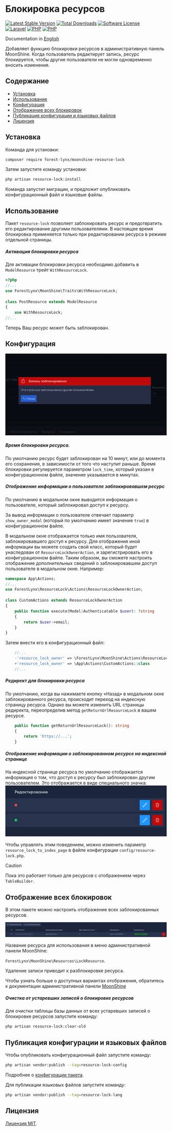  # Блокировка ресурсов


[![Latest Stable Version](https://img.shields.io/packagist/v/forest-lynx/moonshine-resource-lock)](https://github.com/forest-lynx/moonshine-resource-lock)
[![Total Downloads](https://img.shields.io/packagist/dt/forest-lynx/moonshine-resource-lock)](https://github.com/forest-lynx/moonshine-resource-lock) 
[![Software License](https://img.shields.io/badge/license-MIT-brightgreen.svg)](LICENSE)\
[![Laravel](https://img.shields.io/badge/Laravel-11+-FF2D20?style=for-the-badge&logo=laravel)](Laravel) 
[![PHP](https://img.shields.io/badge/PHP-8.2+-777BB4?style=for-the-badge&logo=php)](PHP) 
[![PHP](https://img.shields.io/badge/Moonshine-2.18+-1B253B?style=for-the-badge)](https://github.com/moonshine-software/moonshine) 

Documentation in [English](./doc/README-EN.md)

Добавляет функцию блокировки ресурсов в административную панель MoonShine. Когда пользователь редактирует запись, ресурс блокируется, чтобы другие пользователи не могли одновременно вносить изменения.

## Содержание
* [Установка](#установка)
* [Использование](#использование)
* [Конфигурация](#конфигурация)
* [Отображение всех блокировок](#отображение-всех-блокировок)
* [Публикация конфигурации и языковых файлов](#публикация-конфигурации-и-языковых-файлов)
* [Лицензия](#лицензия)

## Установка
Команда для установки:
```bash
composer require forest-lynx/moonshine-resource-lock
```
Затем запустите команду установки:
```bash
php artisan resource-lock:install
```
Команда запустит миграции, и предложит опубликовать конфигурационный файл и языковые файлы.

## Использование
Пакет `resource-lock` позволяет заблокировать ресурс и предотвратить его редактирование другими пользователями. В настоящее время блокировка применяется только при редактировании ресурса в режиме отдельной страницы.

##### Активация блокировки ресурса

Для активации блокировки ресурса необходимо добавить в `ModelResource` трейт `WithResourceLock`.

```php
<?php
//...
use ForestLynx\MoonShine\Traits\WithResourceLock;

class PostResource extends ModelResource
{
    use WithResourceLock;
//...
```
Теперь Ваш ресурс может быть заблокирован.
## Конфигурация

![preview](./screenshots/lock.png)

##### Время блокировки ресурса.
По умолчанию ресурс будет заблокирован на 10 минут, или до момента его сохранения, в зависимости от того что наступит раньше.
Время блокировки регулируется параметром `lock_time`, который указан в конфигурационном файле, значение указывается в минутах.

##### Отображение информации о пользователе заблокировавшем ресурс

По умолчанию в модальном окне выводится информация о пользователе, который заблокировал доступ к ресурсу.

За вывод информации о пользователе отвечает параметр `show_owner_modal` (который по умолчанию имеет значение `true`) в конфигурационном файле.

В модальном окне отображается только имя пользователя, заблокировавшего доступ к ресурсу. Для отображения иной информации вы можете создать свой класс, который будет унаследован от `ResourceLockOwnerAction`, и зарегистрировать его в конфигурационном файле. Таким образом, вы сможете настроить отображение дополнительных сведений о заблокировавшем доступ пользователе в модальном окне.
Например:
```php
namespace App\Actions;
//...
use ForestLynx\ResourceLock\Actions\ResourceLockOwnerAction;

class CustomActions extends ResourceLockOwnerAction
{
    public function execute(Model|Authenticatable $user): ?string
    {
        return $user->email;
    }
}
```
Затем внести его в конфигурационный файл:
```php
    //...
    -'resource_lock_owner' => \ForestLynx\MoonShine\Actions\ResourceLockOwnerAction::class
    +'resource_lock_owner' => \App\Actions\CustomActions::class
    //...
```

##### Редирект для блокировки ресурса

По умолчанию, когда вы нажимаете кнопку «Назад» в модальном окне заблокированного ресурса, происходит переход на индексную страницу ресурса. Однако вы можете изменить URL страницы редиректа, переопределив метод `getReturnUrlResourceLock` в вашем ресурсе.

```php
    public function getReturnUrlResourceLock(): string
    {
        return 'https://...';
    }
```
##### Отображение информации о заблокированном ресурсе на индексной странице

На индексной странице ресурса по умолчанию отображается информация о том, что доступ к ресурсу был заблокирован другим пользователем. Это отображается в виде специального значка:
![preview](./screenshots/indexInfo.png)

Чтобы управлять этим поведением, можно изменить параметр `resource_lock_to_index_page` в файле конфигурации `config/resource-lock.php`.

> [!CAUTION]
> Пока это работает только для ресурсов с отображением через `TableBuilder`.

## Отображение всех блокировок
В этом пакете можно настроить отображение всех заблокированных ресурсов. 

![preview](./screenshots/lockResource.png)

Название ресурса для использования в меню административной панели MoonShine: 

`ForestLynx\MoonShine\Resources\LockResource`.

Удаление записи приводит к разблокировке ресурса.

Чтобы узнать больше о доступных вариантах отображения, обратитесь к документации административной панели [MoonShine](https://moonshine-laravel.com/docs/resource/menu/menu)

##### Очистка от устаревших записей о блокировке ресурсов
Для очистки таблицы базы данных от всех устаревших записей о блокировке ресурсов запустите команду:

```bash
php artisan resource-lock:clear-old
```
## Публикация конфигурации и языковых файлов
Чтобы опубликовать конфигурационный файл запустите команду:
```bash
php artisan vendor:publish --tag=resource-lock-config
```
Подробнее о [конфигурации пакета](#конфигурация).

Для публикации языковых файлов запустите команду:
```bash
php artisan vendor:publish --tag=resource-lock-lang
```
## Лицензия
[Лицензия MIT](LICENSE).


